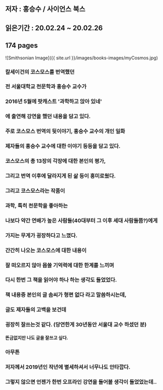 ## 저자 : 홍승수 / 사이언스 북스

## 읽은기간 : 20.02.24 ~ 20.02.26

## 174 pages

![Smithsonian Image]({{ site.url }}/images/books-images/myCosmos.jpg)

### 칼세이건의 코스모스를 번역했던

### 전 서울대학교 천문학과 홍승수 교수가

### 2016년 5월에 팟캐스트 '과학하고 앉아 있네'

### 에 출연해 강연을 했던 내용을 담고 있다.

### 주로 코스모스 번역의 뒷이야기, 홍승수 교수의 개인 일화

### 제자들의 홍승수 교수에 대한 이야기 등등을 담고 있다.

### 코스모스의 총 13장의 각장에 대한 본인의 평가,

### 그리고 번역 이후에 달라지게 된 삶 등이 흥미로웠다.

### 그리고 코스모스라는 작품이

### 과학, 특히 천문학을 좋아하는

### 나보다 약간 연배가 높은 사람들(40대부터 그 이후 세대 사람들쯤?)에게

### 가지는 무게가 굉장하다고 느꼈다.

### 간간히 나오는 코스모스에 대한 내용이

### 잘 떠오르지 않아 몹쓸 기억력에 대한 한계를 느끼며

### 다시 한번 그 책을 읽어야 하나 하는 생각도 들었었다.


### 책 내용중 본인의 글 솜씨가 형편 없다 라고 말씀하시는데,

### 글도 제자들의 고백을 보건데

### 굉장히 잘쓰는것 같다. (당연한게 30년동안 서울대 교수 하셨던 분)

#### 뜬금없지만 나도 글을 잘쓰고 싶다.

### 아무튼

### 저자께서 2019년인 작년에 별세하셔서 너무나도 안타깝다.

### 그렇지 않으면 언젠가 한번 오프라인 강연을 들어볼 생각이 들었었는데..

